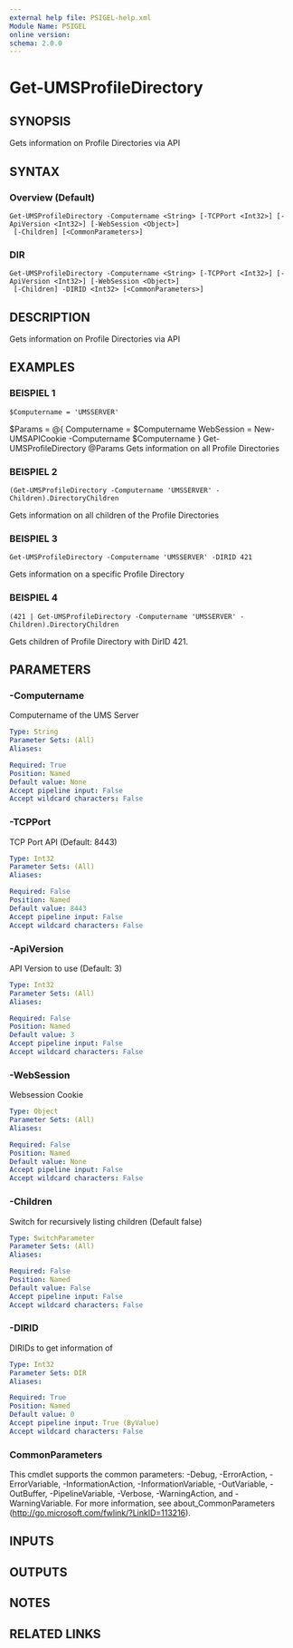 ```yaml
---
external help file: PSIGEL-help.xml
Module Name: PSIGEL
online version:
schema: 2.0.0
---
```


# Get-UMSProfileDirectory

## SYNOPSIS
Gets information on Profile Directories via API

## SYNTAX

### Overview (Default)
```
Get-UMSProfileDirectory -Computername <String> [-TCPPort <Int32>] [-ApiVersion <Int32>] [-WebSession <Object>]
 [-Children] [<CommonParameters>]
```

### DIR
```
Get-UMSProfileDirectory -Computername <String> [-TCPPort <Int32>] [-ApiVersion <Int32>] [-WebSession <Object>]
 [-Children] -DIRID <Int32> [<CommonParameters>]
```

## DESCRIPTION
Gets information on Profile Directories via API

## EXAMPLES

### BEISPIEL 1
```
$Computername = 'UMSSERVER'
```

$Params = @{
  Computername = $Computername
  WebSession   = New-UMSAPICookie -Computername $Computername
}
Get-UMSProfileDirectory @Params
Gets information on all Profile Directories

### BEISPIEL 2
```
(Get-UMSProfileDirectory -Computername 'UMSSERVER' -Children).DirectoryChildren
```

Gets information on all children of the Profile Directories

### BEISPIEL 3
```
Get-UMSProfileDirectory -Computername 'UMSSERVER' -DIRID 421
```

Gets information on a specific Profile Directory

### BEISPIEL 4
```
(421 | Get-UMSProfileDirectory -Computername 'UMSSERVER' -Children).DirectoryChildren
```

Gets children of Profile Directory with DirID 421.

## PARAMETERS

### -Computername
Computername of the UMS Server

```yaml
Type: String
Parameter Sets: (All)
Aliases:

Required: True
Position: Named
Default value: None
Accept pipeline input: False
Accept wildcard characters: False
```

### -TCPPort
TCP Port API (Default: 8443)

```yaml
Type: Int32
Parameter Sets: (All)
Aliases:

Required: False
Position: Named
Default value: 8443
Accept pipeline input: False
Accept wildcard characters: False
```

### -ApiVersion
API Version to use (Default: 3)

```yaml
Type: Int32
Parameter Sets: (All)
Aliases:

Required: False
Position: Named
Default value: 3
Accept pipeline input: False
Accept wildcard characters: False
```

### -WebSession
Websession Cookie

```yaml
Type: Object
Parameter Sets: (All)
Aliases:

Required: False
Position: Named
Default value: None
Accept pipeline input: False
Accept wildcard characters: False
```

### -Children
Switch for recursively listing children (Default false)

```yaml
Type: SwitchParameter
Parameter Sets: (All)
Aliases:

Required: False
Position: Named
Default value: False
Accept pipeline input: False
Accept wildcard characters: False
```

### -DIRID
DIRIDs to get information of

```yaml
Type: Int32
Parameter Sets: DIR
Aliases:

Required: True
Position: Named
Default value: 0
Accept pipeline input: True (ByValue)
Accept wildcard characters: False
```

### CommonParameters
This cmdlet supports the common parameters: -Debug, -ErrorAction, -ErrorVariable, -InformationAction, -InformationVariable, -OutVariable, -OutBuffer, -PipelineVariable, -Verbose, -WarningAction, and -WarningVariable. For more information, see about_CommonParameters (http://go.microsoft.com/fwlink/?LinkID=113216).

## INPUTS

## OUTPUTS

## NOTES

## RELATED LINKS
